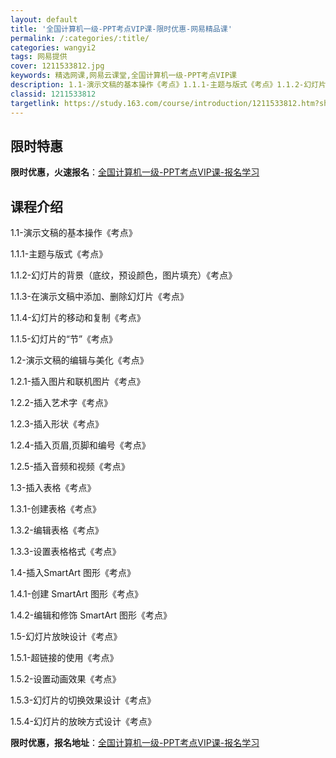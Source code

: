 ```yaml
---
layout: default
title: '全国计算机一级-PPT考点VIP课-限时优惠-网易精品课'
permalink: /:categories/:title/
categories: wangyi2
tags: 网易提供
cover: 1211533812.jpg
keywords: 精选网课,网易云课堂,全国计算机一级-PPT考点VIP课
description: 1.1-演示文稿的基本操作《考点》1.1.1-主题与版式《考点》1.1.2-幻灯片的背景（底纹，预设颜色，图片填充）《考
classid: 1211533812
targetlink: https://study.163.com/course/introduction/1211533812.htm?share=1&shareId=1025206652&utm_campaign=share&utm_medium=iphoneShare&utm_source=&utm_u=1025206652
---
```


## 限时特惠

**限时优惠，火速报名**：[全国计算机一级-PPT考点VIP课-报名学习](https://study.163.com/course/introduction/1211533812.htm?share=1&shareId=1025206652&utm_campaign=share&utm_medium=iphoneShare&utm_source=&utm_u=1025206652)

## 课程介绍

1.1-演示文稿的基本操作《考点》

1.1.1-主题与版式《考点》

1.1.2-幻灯片的背景（底纹，预设颜色，图片填充）《考点》

1.1.3-在演示文稿中添加、删除幻灯片《考点》

1.1.4-幻灯片的移动和复制《考点》

1.1.5-幻灯片的“节”《考点》

1.2-演示文稿的编辑与美化《考点》

1.2.1-插入图片和联机图片《考点》

1.2.2-插入艺术字《考点》

1.2.3-插入形状《考点》

1.2.4-插入页眉,页脚和编号《考点》

1.2.5-插入音频和视频《考点》

1.3-插入表格《考点》

1.3.1-创建表格《考点》

1.3.2-编辑表格《考点》

1.3.3-设置表格格式《考点》

1.4-插入SmartArt 图形《考点》

1.4.1-创建 SmartArt 图形《考点》

1.4.2-编辑和修饰 SmartArt 图形《考点》

1.5-幻灯片放映设计《考点》

1.5.1-超链接的使用《考点》

1.5.2-设置动画效果《考点》

1.5.3-幻灯片的切换效果设计《考点》

1.5.4-幻灯片的放映方式设计《考点》

**限时优惠，报名地址**：[全国计算机一级-PPT考点VIP课-报名学习](https://study.163.com/course/introduction/1211533812.htm?share=1&shareId=1025206652&utm_campaign=share&utm_medium=iphoneShare&utm_source=&utm_u=1025206652)

